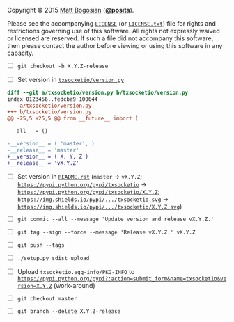 <!--- -*- encoding: utf-8; grammar-ext: md; mode: markdown -*-
  >>>>>>>>>>>>>>>>>>>>>>>>>>>>>>>>>>><<<<<<<<<<<<<<<<<<<<<<<<<<<<<<<<<<<
  >>>>>>>>>>>>>>>> IMPORTANT: READ THIS BEFORE EDITING! <<<<<<<<<<<<<<<<
  >>>>>>>>>>>>>>>>>>>>>>>>>>>>>>>>>>><<<<<<<<<<<<<<<<<<<<<<<<<<<<<<<<<<<
  Please keep each sentence on its own unwrapped line.
  It looks like crap in a text editor, but it has no effect on rendering, and it allows much more useful diffs.
  Thank you! -->

Copyright © 2015 [Matt Bogosian](mailto:mtb19@columbia.edu?Subject=txsocketio) ([**@posita**](https://github.com/posita)).

Please see the accompanying [`LICENSE`](LICENSE) (or [`LICENSE.txt`](LICENSE)) file for rights and restrictions governing use of this software.
All rights not expressly waived or licensed are reserved.
If such a file did not accompany this software, then please contact the author before viewing or using this software in any capacity.

- [ ] `git checkout -b X.Y.Z-release`

- [ ] Set version in [`txsocketio/version.py`](txsocketio/version.py)

```diff
diff --git a/txsocketio/version.py b/txsocketio/version.py
index 0123456..fedcba9 100644
--- a/txsocketio/version.py
+++ b/txsocketio/version.py
@@ -25,5 +25,5 @@ from __future__ import (

 __all__ = ()

-__version__ = ( 'master', )
-__release__ = 'master'
+__version__ = ( X, Y, Z )
+__release__ = 'vX.Y.Z'
```

- [ ] Set version in [`README.rst`](README.rst) (`master` → `vX.Y.Z`; [`https://pypi.python.org/pypi/txsocketio`](https://pypi.python.org/pypi/txsocketio) → [`https://pypi.python.org/pypi/txsocketio/X.Y.Z`](https://pypi.python.org/pypi/txsocketio/X.Y.Z);  [`https://img.shields.io/pypi/.../txsocketio.svg`](https://img.shields.io/pypi/.../txsocketio.svg) →  [`https://img.shields.io/pypi/.../txsocketio/X.Y.Z.svg`](https://img.shields.io/pypi/.../txsocketio/X.Y.Z.svg))

- [ ] `git commit --all --message 'Update version and release vX.Y.Z.'`

- [ ] `git tag --sign --force --message 'Release vX.Y.Z.' vX.Y.Z`

- [ ] `git push --tags`

- [ ] `./setup.py sdist upload`

- [ ] Upload `txsocketio.egg-info/PKG-INFO` to [`https://pypi.python.org/pypi?:action=submit_form&name=txsocketio&version=X.Y.Z`](https://pypi.python.org/pypi?:action=submit_form&name=txsocketio&version=X.Y.Z) (work-around)

- [ ] `git checkout master`

- [ ] `git branch --delete X.Y.Z-release`
